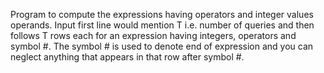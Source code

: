 Program to compute the expressions having operators and integer values
operands. Input first line would mention T i.e. number of queries and then follows T rows each
for an expression having integers, operators and symbol #. The symbol # is used to denote end
of expression and you can neglect anything that appears in that row after symbol #.

